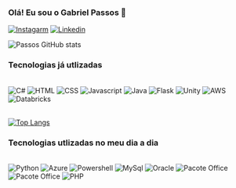 
### Olá! Eu sou o Gabriel Passos 👋

[![Instagarm](https://img.shields.io/badge/Instagram-E4405F?style=for-the-badge&logo=instagram&logoColor=white)](https://www.instagram.com/gabriel.passos27/)
[![Linkedin](https://img.shields.io/badge/LinkedIn-0077B5?style=for-the-badge&logo=linkedin&logoColor=white)](https://www.linkedin.com/in/gabriel-de-souza-passos-4004a01b8/)

![Passos GitHub stats](https://github-readme-stats-krvj.vercel.app/api?username=EastBeng&show_icons=true&theme=dracula)

### Tecnologias já utlizadas

<div style="dispplay: inline_block"><br/>
<img align="center "alt="C#" src="https://img.shields.io/badge/C%23-239120?style=for-the-badge&logo=c-sharp&logoColor=white"/>
<img align="center "alt="HTML" src="https://img.shields.io/badge/HTML-239120?style=for-the-badge&logo=html5&logoColor=white"/>
<img align="center "alt="CSS" src="https://img.shields.io/badge/CSS-239120?&style=for-the-badge&logo=css3&logoColor=white"/>
<img align="center "alt="Javascript" src="https://img.shields.io/badge/JavaScript-F7DF1E?style=for-the-badge&logo=javascript&logoColor=black"/>
<img align="center "alt="Java" src="https://img.shields.io/badge/Java-ED8B00?style=for-the-badge&logo=openjdk&logoColor=white"/>
<img align="center "alt="Flask" src="https://img.shields.io/badge/Flask-000000?style=for-the-badge&logo=flask&logoColor=white"/>
<img align="center "alt="Unity" src="https://img.shields.io/badge/Unity-100000?style=for-the-badge&logo=unity&logoColor=white"/>
<img align="center "alt="AWS" src="https://img.shields.io/badge/Amazon_AWS-232F3E?style=for-the-badge&logo=amazon-aws&logoColor=white"/>
<img align="center "alt="Databricks" src="https://img.shields.io/badge/Databricks-FF3621?style=for-the-badge&logo=Databricks&logoColor=white"/>
</div><br/>


[![Top Langs](https://github-readme-stats-krvj.vercel.app/api/top-langs/?username=EastBeng)](https://github.com/EastBeng/github-readme-stats)


### Tecnologias utlizadas no meu dia a dia

<div style="dispplay: inline_block"><br/>
<img align="center "alt="Python" src="https://img.shields.io/badge/Python-3776AB?style=for-the-badge&logo=python&logoColor=white"/>
<img align="center "alt="Azure" src="https://img.shields.io/badge/Microsoft_Azure-0089D6?style=for-the-badge&logo=microsoft-azure&logoColor=white"/>
<img align="center "alt="Powershell" src="https://img.shields.io/badge/Powershell-2CA5E0?style=for-the-badge&logo=powershell&logoColor=white"/>
<img align="center "alt="MySql" src="https://img.shields.io/badge/MySQL-005C84?style=for-the-badge&logo=mysql&logoColor=white"/>
<img align="center "alt="Oracle" src="https://img.shields.io/badge/Oracle-F80000?style=for-the-badge&logo=Oracle&logoColor=white"/>
<img align="center "alt="Pacote Office" src="https://img.shields.io/badge/Microsoft_Office-D83B01?style=for-the-badge&logo=microsoft-office&logoColor=white"/>
<img align="center "alt="Pacote Office" src="https://img.shields.io/badge/Azure_DevOps-0078D7?style=for-the-badge&logo=azure-devops&logoColor=white"/>
<img align="center "alt= "PHP" src="https://user-images.githubusercontent.com/25181517/183570228-6a040b9f-3ddf-47a2-a201-743121dac664.png" alt="php" title="php"/>


</div>

